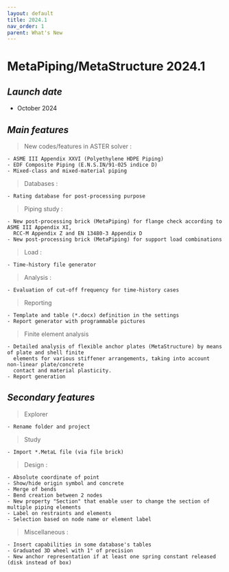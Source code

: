 ```yaml
---
layout: default
title: 2024.1
nav_order: 1
parent: What's New
---
```


# MetaPiping/MetaStructure 2024.1

## *Launch date*

* October 2024

## *Main features*

>New codes/features in ASTER solver :

    - ASME III Appendix XXVI (Polyethylene HDPE Piping)
    - EDF Composite Piping (E.N.S.IN/91-025 indice D)
    - Mixed-class and mixed-material piping

>Databases :

    - Rating database for post-processing purpose

>Piping study :

    - New post-processing brick (MetaPiping) for flange check according to ASME III Appendix XI,
      RCC-M Appendix Z and EN 13480-3 Appendix D
    - New post-processing brick (MetaPiping) for support load combinations

>Load :

    - Time-history file generator

>Analysis :

    - Evaluation of cut-off frequency for time-history cases

>Reporting

    - Template and table (*.docx) definition in the settings
    - Report generator with programmable pictures

>Finite element analysis

    - Detailed analysis of flexible anchor plates (MetaStructure) by means of plate and shell finite 
      elements for various stiffener arrangements, taking into account non-linear plate/concrete 
      contact and material plasticity.
    - Report generation

## *Secondary features*

>Explorer

    - Rename folder and project

>Study

    - Import *.MetaL file (via file brick)

>Design :

    - Absolute coordinate of point
    - Show/hide origin symbol and concrete
    - Merge of bends
    - Bend creation between 2 nodes
    - New property "Section" that enable user to change the section of multiple piping elements
    - Label on restraints and elements
    - Selection based on node name or element label

>Miscellaneous :

    - Insert capabilities in some database's tables
    - Graduated 3D wheel with 1° of precision
    - New anchor representation if at least one spring constant released (disk instead of box)
